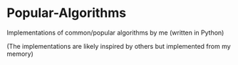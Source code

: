 # Popular-Algorithms
Implementations of common/popular algorithms by me (written in Python)

(The implementations are likely inspired by others but implemented from my memory)
